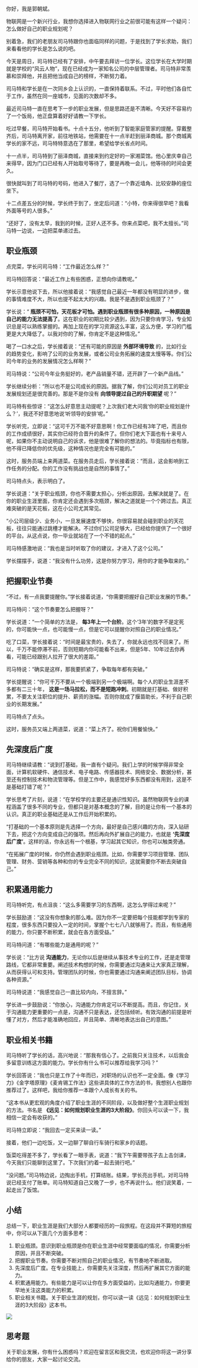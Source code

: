 你好，我是郭朝斌。

物联网是一个新兴行业，我想你选择进入物联网行业之前很可能有这样一个疑问：怎么做好自己的职业规划呢？

别着急，我们的老朋友司马特跟你也面临同样的问题，于是找到了学长求助，我们来看看他的学长是怎么说的吧。

今天是周日，司马特已经有了安排，中午要去拜访一位学长。这位学长在大学时期就是学校的“风云人物”，现在已经成为一家知名公司的中层管理者。司马特非常羡慕和崇拜他，并且把他当成自己的榜样，不断努力着。

司马特和学长是在一次同乡会上认识的，一直保持着联系。不过，平时他们各自忙于工作，虽然在同一座城市，见面的次数却不多。

最近司马特一直在思考下一步的职业发展，但是思路还是不清晰。今天好不容易约了一个饭局，他正盘算着好好请教一下学长。

吃过早餐，司马特开始看书。十点十五分，他听到了智能家庭管家的提醒。穿戴整齐后，司马特离开家，前往地铁站，他需要在十一点半赶到丽泽商城。那个商城离学长的家不远，司马特特意选在了那里，希望给学长省点时间。

十一点半，司马特到了丽泽商城，直接来到约定好的一家湘菜馆。他心里庆幸自己来得早，因为门口已经有人开始取号等待了，要是再晚一会儿，他等待的时间会更久。

很快就叫到了司马特的号码，他进入了餐厅，选了一个靠近墙角、比较安静的座位坐下。

十二点差五分的时候，学长终于到了，坐定后问道：“小特，你来得很早吧？我看外面等号的人很多。”

“还好了，没有太早，我到的时候，正好人还不多。你来点菜吧，我不太擅长。”司马特一边说，一边把菜单递过去。

## 职业瓶颈

点完菜，学长问司马特：“工作最近怎么样？”

司马特回答说：“最近工作上有些困惑，正想向你请教呢。”

学长示意他说下去，所以他接着说：“我感觉自己最近一年都没有明显的进步，做的事情难度不大，所以也提不起太大的兴趣。我是不是遇到职业瓶颈了？”

学长说：“ **瓶颈不可怕，天花板才可怕。遇到职业瓶颈有很多种原因，一种原因是自己的能力无法提高了**。这在职业的初期比较少遇到，因为只要你肯学习，专业知识总是可以熟练掌握的。再加上现在的学习资源这么丰富，这么方便，学习的门槛更是大大降低了。以我对你的了解，你肯定不是这种情况。”

喝了一口水之后，学长接着说：“还有可能的原因是 **外部环境导致** 的，比如行业的趋势变化，影响了公司的业务发展，或者公司业务拓展的速度太慢等等。你们公司今年的业务的发展情况怎么样啊？”

司马特说：“公司今年业务挺好的，老产品销量不错，还开辟了一个新产品线。”

学长继续分析：“所以也不是公司成长的原因。据我了解，你们公司对员工的职业发展规划还是很完善的。那是不是你没有 **向领导提过自己的升职期望** 呢？”

司马特有些惊讶：“这怎么好意思主动提呢？上次我们老大问我‘你的职业规划是什么？’，我还不好意思地说‘听领导的安排’呢。”

学长听完，立即说：“这可千万不能不好意思啊！你工作已经有3年了吧，而且你的工作成绩很好，其实你已经符合晋升的条件了。但你们老大下面也有十来号人呢，如果你不主动说明自己的诉求，他是很难了解你的想法的。毕竟指标也有限，他不得已降低你的优先级，这种情况也是完全有可能的。”

这时，服务员端上来两道菜。在服务员走后，学长接着说：“而且，这会影响到工作任务的分配。你的工作没有挑战也是自然的事情了。”

司马特点头，表示明白了。

学长说道：“关于职业瓶颈，你也不需要太担心，分析出原因，去解决就是了。在你的职业生涯里面，你肯定还会遇到多次瓶颈，解决之道就是一个个跨过去。真正难突破的是天花板，这在小公司尤其常见。

“小公司层级少、业务小，一旦发展速度不够快，你很容易就会碰到职业的天花板，往往只能通过跳槽才能解决。不过你们公司足够大，已经给你提供了一个很好的平台。从这点说，你一毕业就站在了一个不错的起点。”

司马特感激地说：“我也是当时听取了你的建议，才进入了这个公司。”

学长摆摆手，说道：“我没有什么功劳，这是你努力学习，用你的才能争取来的。”

## 把握职业节奏

“不过，有一点我要提醒你。”学长接着说道，“你需要把握好自己职业发展的节奏。”

司马特问：“这个节奏要怎么把握呀？”

学长说道：“一个简单的方法是， **每3年上一个台阶**。这个‘3年’的数字不是定死的，你可能快一点，也可能慢一点，但是它可以提醒你对照自己的职业情况。”

吃了口菜，学长接着说：“时间是最宝贵的，失去了，你就永远也找不回来了。所以，千万不能停滞不前，否则短期内你可能看不出来，但是5年、10年过去你再看，可能已经跟别人拉开了很大的差距。”

司马特说：“确实是这样，那我要抓紧了，争取每年都有突破。”

学长提醒说：“你可千万不要从一个极端到另一个极端啊。每个人的职业生涯差不多都有二三十年， **这是一场马拉松，而不是短跑冲刺**。初期就是打基础、做好积累，不要太关注职位的提升、薪资的涨幅。否则你就成了揠苗助长，不利于自己职业的长期发展。”

司马特点了点头。

这时，服务员又端上两道菜，说道：“菜上齐了。祝你们用餐愉快。”

## 先深度后广度

司马特继续请教：“说到打基础，我一直有个疑问。我们上学的时候学得非常全面，计算机软硬件、通信技术、电子电路、传感器技术、网络安全、数据分析，甚至还有控制技术和物流管理等。但是工作中，我感觉好多东西都没有用到，这是不是基础打错了呢？”

学长思考了片刻，说道：“在学校学的主要还是通识性知识。虽然物联网专业的课程涵盖了很多不同的专业，但都只是对基本概念的了解，目的是让你有一个基本的认识。真正的职业基础还是从工作后开始积累的。

“打基础的一个基本原则是先选择一个方向，最好是自己感兴趣的方向，深入钻研下去，把这个方向变成自己的强项。然后再向外扩展自己的能力，也就是 **‘先深度后广度’**。这样的话，你永远有一个根基，学习起其它知识，你也可以触类旁通。

“在拓展广度的时候，你仍然会遇到职业瓶颈。比如，你需要学习项目管理、团队管理、财务、营销等各种和你的专业完全不同的知识，这就需要你不断去突破自己。”

## 积累通用能力

司马特听完，有点沮丧：“这么多需要学习的东西啊，这怎么学得过来呢？”

学长鼓励道：“这没有你想象的那么难。因为你不一定要把每个技能都学到专家的程度，很多东西只要投入一定的时间，掌握个七七八八就够用了。而且，有些通用的能力，你只要不断积累，就会在各方面受益。”

司马特问道：“有哪些能力是通用的呢？”

学长说：“比方说 **沟通能力**，无论你以后是继续从事技术专业的工作，还是走管理路线，它都非常重要。阐述技术构想的时候，你需要通过沟通来让大家真正理解，从而获得认可和支持。管理团队的时候，你也需要通过沟通来阐述团队目标，协调各种资源。”

司马特说道：“我感觉自己一直比较内向，不擅言辞。”

学长进一步鼓励说：“你放心，沟通能力你肯定可以不断提高。而且，你记住，关于沟通能力更重要的一点是，沟通不只是表达，还包括倾听。有效沟通的前提是听懂了对方，然后才能准确地回应，并且简单、清晰地表达出自己的意图。”

## 职业相关书籍

司马特听了学长的话，高兴地说：“那我有信心了。之前我只关注技术，以后我会多留意训练这方面的能力。学长你有什么书可以推荐给我学习吗？”

学长回答说：“我也只是工作了十年而已，对职场的认识也不一定全面。像《学习力》《金字塔原理》《麦肯锡工作法》这些讲具体的工作方法的书，我想别人也跟你推荐过了。这样吧，我给你推荐一本跟个人成长有关的书。

“这本书从更宏观的角度介绍了职业生涯的不同阶段，以及做好整个生涯职业规划的方法。书名是 **《远见：如何规划职业生涯的3大阶段》**。你回头可以读一下，我相信一定会有收获的。”

司马特立即说：“我回去一定买来读一读。”

接着，他们一边吃饭，又一边聊了聊自行车骑行和家乡的话题。

饭菜吃得差不多了，学长看了一眼手表，说道：“我下午需要带孩子去上击剑课，今天我们只能聊到这里了。下次我们约着一起去骑行吧。”

“没问题。”司马特边说，边掏出手机，打算结账。结果，学长亮出手机，对司马特说已经支付了账单。司马特知道自己又晚了一步，也不再说什么。他们说笑着，一起走出了饭馆。

## 小结

总结一下，职业生涯是我们大部分人都要经历的一段旅程。在这段并不算短的旅程中，你可以从下面几个方面多思考：

1. 职业瓶颈。意识到职业瓶颈是你在职业生涯中经常要面临的情况，你需要分析原因，并且不断突破。
2. 把握职业节奏。你需要不断对照自己的职业情况，有节奏地不断进取。
3. 先深度后广度。在专业技能上，你需要先关注深度，然后再扩展其它方面的能力。
4. 积累通用能力。有些能力是可以让你在多方面受益的，比如沟通能力，你要更早地关注这类能力的积累。
5. 职业相关书籍。关于职业生涯的规划，你可以读一读《远见：如何规划职业生涯的3大阶段》这本书。

![](https://static001.geekbang.org/resource/image/10/6d/103416db77604eb6951b55d180e7b06d.jpg?wh=2700*2556)

## 思考题

关于职业发展，你有什么困惑吗？欢迎在留言区和我交流，也欢迎你将这一讲分享给你的朋友，大家一起讨论交流。